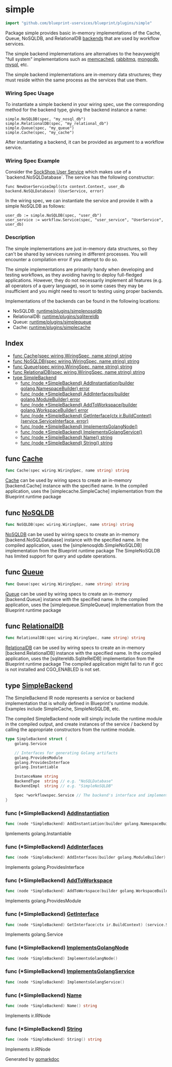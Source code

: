 <!-- Code generated by gomarkdoc. DO NOT EDIT -->

# simple

```go
import "github.com/blueprint-uservices/blueprint/plugins/simple"
```

Package simple provides basic in\-memory implementations of the Cache, Queue, NoSQLDB, and RelationalDB [backends](<https://github.com/Blueprint-uServices/blueprint/tree/main/runtime/core/backend>) that are used by workflow services.

The simple backend implementations are alternatives to the heavyweight "full system" implementations such as [memcached](<https://github.com/Blueprint-uServices/blueprint/tree/main/plugins/memcached>), [rabbitmq](<https://github.com/Blueprint-uServices/blueprint/tree/main/plugins/rabbitmq>), [mongodb](<https://github.com/Blueprint-uServices/blueprint/tree/main/plugins/mongodb>), [mysql](<https://github.com/Blueprint-uServices/blueprint/tree/main/plugins/mysql>), etc.

The simple backend implementations are in\-memory data structures; they must reside within the same process as the services that use them.

### Wiring Spec Usage

To instantiate a simple backend in your wiring spec, use the corresponding method for the backend type, giving the backend instance a name:

```
simple.NoSQLDB(spec, "my_nosql_db")
simple.RelationalDB(spec, "my_relational_db")
simple.Queue(spec, "my_queue")
simple.Cache(spec, "my_cache")
```

After instantiating a backend, it can be provided as argument to a workflow service.

### Wiring Spec Example

Consider the [SockShop User Service](<https://github.com/Blueprint-uServices/blueprint/tree/main/examples/sockshop/workflow/user>) which makes use of a \`backend.NoSQLDatabase\`. The service has the following constructor:

```
func NewUserServiceImpl(ctx context.Context, user_db backend.NoSQLDatabase) (UserService, error)
```

In the wiring spec, we can instantiate the service and provide it with a simple NoSQLDB as follows:

```
user_db := simple.NoSQLDB(spec, "user_db")
user_service := workflow.Service(spec, "user_service", "UserService", user_db)
```

### Description

The simple implementations are just in\-memory data structures, so they can't be shared by services running in different processes. You will encounter a compilation error if you attempt to do so.

The simple implementations are primarily handy when developing and testing workflows, as they avoiding having to deploy full\-fledged applications. However, they do not necessarily implement all features \(e.g. all operators of a query language\), so in some cases they may be insufficient and you might need to resort to testing using proper backends.

Implementations of the backends can be found in the following locations:

- NoSQLDB: [runtime/plugins/simplenosqldb](<https://github.com/Blueprint-uServices/blueprint/tree/main/runtime/plugins/simplenosqldb>)
- RelationalDB: [runtime/plugins/sqlitereldb](<https://github.com/Blueprint-uServices/blueprint/tree/main/runtime/plugins/sqlitereldb>)
- Queue: [runtime/plugins/simplequeue](<https://github.com/Blueprint-uServices/blueprint/tree/main/runtime/plugins/simplequeue>)
- Cache: [runtime/plugins/simplecache](<https://github.com/Blueprint-uServices/blueprint/tree/main/runtime/plugins/simplecache>)

## Index

- [func Cache\(spec wiring.WiringSpec, name string\) string](<#Cache>)
- [func NoSQLDB\(spec wiring.WiringSpec, name string\) string](<#NoSQLDB>)
- [func Queue\(spec wiring.WiringSpec, name string\) string](<#Queue>)
- [func RelationalDB\(spec wiring.WiringSpec, name string\) string](<#RelationalDB>)
- [type SimpleBackend](<#SimpleBackend>)
  - [func \(node \*SimpleBackend\) AddInstantiation\(builder golang.NamespaceBuilder\) error](<#SimpleBackend.AddInstantiation>)
  - [func \(node \*SimpleBackend\) AddInterfaces\(builder golang.ModuleBuilder\) error](<#SimpleBackend.AddInterfaces>)
  - [func \(node \*SimpleBackend\) AddToWorkspace\(builder golang.WorkspaceBuilder\) error](<#SimpleBackend.AddToWorkspace>)
  - [func \(node \*SimpleBackend\) GetInterface\(ctx ir.BuildContext\) \(service.ServiceInterface, error\)](<#SimpleBackend.GetInterface>)
  - [func \(node \*SimpleBackend\) ImplementsGolangNode\(\)](<#SimpleBackend.ImplementsGolangNode>)
  - [func \(node \*SimpleBackend\) ImplementsGolangService\(\)](<#SimpleBackend.ImplementsGolangService>)
  - [func \(node \*SimpleBackend\) Name\(\) string](<#SimpleBackend.Name>)
  - [func \(node \*SimpleBackend\) String\(\) string](<#SimpleBackend.String>)


<a name="Cache"></a>
## func [Cache](<https://github.com/blueprint-uservices/blueprint/blob/main/plugins/simple/wiring.go#L95>)

```go
func Cache(spec wiring.WiringSpec, name string) string
```

[Cache](<#Cache>) can be used by wiring specs to create an in\-memory \[backend.Cache\] instance with the specified name. In the compiled application, uses the \[simplecache.SimpleCache\] implementation from the Blueprint runtime package

<a name="NoSQLDB"></a>
## func [NoSQLDB](<https://github.com/blueprint-uservices/blueprint/blob/main/plugins/simple/wiring.go#L76>)

```go
func NoSQLDB(spec wiring.WiringSpec, name string) string
```

[NoSQLDB](<#NoSQLDB>) can be used by wiring specs to create an in\-memory \[backend.NoSQLDatabase\] instance with the specified name. In the compiled application, uses the \[simplenosqldb.SimpleNoSQLDB\] implementation from the Blueprint runtime package The SimpleNoSQLDB has limited support for query and update operations.

<a name="Queue"></a>
## func [Queue](<https://github.com/blueprint-uservices/blueprint/blob/main/plugins/simple/wiring.go#L89>)

```go
func Queue(spec wiring.WiringSpec, name string) string
```

[Queue](<#Queue>) can be used by wiring specs to create an in\-memory \[backend.Queue\] instance with the specified name. In the compiled application, uses the \[simplequeue.SimpleQueue\] implementation from the Blueprint runtime package

<a name="RelationalDB"></a>
## func [RelationalDB](<https://github.com/blueprint-uservices/blueprint/blob/main/plugins/simple/wiring.go#L83>)

```go
func RelationalDB(spec wiring.WiringSpec, name string) string
```

[RelationalDB](<#RelationalDB>) can be used by wiring specs to create an in\-memory \[backend.RelationalDB\] instance with the specified name. In the compiled application, uses the \[sqlitereldb.SqliteRelDB\] implementation from the Blueprint runtime package The compiled application might fail to run if gcc is not installed and CGO\_ENABLED is not set.

<a name="SimpleBackend"></a>
## type [SimpleBackend](<https://github.com/blueprint-uservices/blueprint/blob/main/plugins/simple/ir.go#L20-L33>)

The SimpleBackend IR node represents a service or backend implementation that is wholly defined in Blueprint's runtime module. Examples include SimpleCache, SimpleNoSQLDB, etc.

The compiled SimpleBackend node will simply include the runtime module in the compiled output, and create instances of the service / backend by calling the appropriate constructors from the runtime module.

```go
type SimpleBackend struct {
    golang.Service

    // Interfaces for generating Golang artifacts
    golang.ProvidesModule
    golang.ProvidesInterface
    golang.Instantiable

    InstanceName string
    BackendType  string // e.g. "NoSQLDatabase"
    BackendImpl  string // e.g. "SimpleNoSQLDB"

    Spec *workflowspec.Service // The backend's interface and implementation
}
```

<a name="SimpleBackend.AddInstantiation"></a>
### func \(\*SimpleBackend\) [AddInstantiation](<https://github.com/blueprint-uservices/blueprint/blob/main/plugins/simple/ir.go#L75>)

```go
func (node *SimpleBackend) AddInstantiation(builder golang.NamespaceBuilder) error
```

Ipmlements golang.Instantiable

<a name="SimpleBackend.AddInterfaces"></a>
### func \(\*SimpleBackend\) [AddInterfaces](<https://github.com/blueprint-uservices/blueprint/blob/main/plugins/simple/ir.go#L70>)

```go
func (node *SimpleBackend) AddInterfaces(builder golang.ModuleBuilder) error
```

Implements golang.ProvidesInterface

<a name="SimpleBackend.AddToWorkspace"></a>
### func \(\*SimpleBackend\) [AddToWorkspace](<https://github.com/blueprint-uservices/blueprint/blob/main/plugins/simple/ir.go#L65>)

```go
func (node *SimpleBackend) AddToWorkspace(builder golang.WorkspaceBuilder) error
```

Implements golang.ProvidesModule

<a name="SimpleBackend.GetInterface"></a>
### func \(\*SimpleBackend\) [GetInterface](<https://github.com/blueprint-uservices/blueprint/blob/main/plugins/simple/ir.go#L60>)

```go
func (node *SimpleBackend) GetInterface(ctx ir.BuildContext) (service.ServiceInterface, error)
```

Implements golang.Service

<a name="SimpleBackend.ImplementsGolangNode"></a>
### func \(\*SimpleBackend\) [ImplementsGolangNode](<https://github.com/blueprint-uservices/blueprint/blob/main/plugins/simple/ir.go#L90>)

```go
func (node *SimpleBackend) ImplementsGolangNode()
```



<a name="SimpleBackend.ImplementsGolangService"></a>
### func \(\*SimpleBackend\) [ImplementsGolangService](<https://github.com/blueprint-uservices/blueprint/blob/main/plugins/simple/ir.go#L91>)

```go
func (node *SimpleBackend) ImplementsGolangService()
```



<a name="SimpleBackend.Name"></a>
### func \(\*SimpleBackend\) [Name](<https://github.com/blueprint-uservices/blueprint/blob/main/plugins/simple/ir.go#L55>)

```go
func (node *SimpleBackend) Name() string
```

Implements ir.IRNode

<a name="SimpleBackend.String"></a>
### func \(\*SimpleBackend\) [String](<https://github.com/blueprint-uservices/blueprint/blob/main/plugins/simple/ir.go#L86>)

```go
func (node *SimpleBackend) String() string
```

Implements ir.IRNode

Generated by [gomarkdoc](<https://github.com/princjef/gomarkdoc>)
